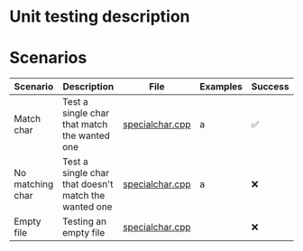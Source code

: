# Unit testing description

# Scenarios

| Scenario          | Description                                           | File                                                      | Examples  | Success   |
| ----------------- | ----------------------------------------------------- | --------------------------------------------------------- | --------- | --------- |
| Match char        | Test a single char that match the wanted one          | [specialchar.cpp](../../../tests/unit/specialchar.cpp)    | a         | ✅        |
| No matching char  | Test a single char that doesn't match the wanted one  | [specialchar.cpp](../../../tests/unit/specialchar.cpp)    | a         | ❌        |
| Empty file        | Testing an empty file                                 | [specialchar.cpp](../../../tests/unit/specialchar.cpp)    |           | ❌        |

